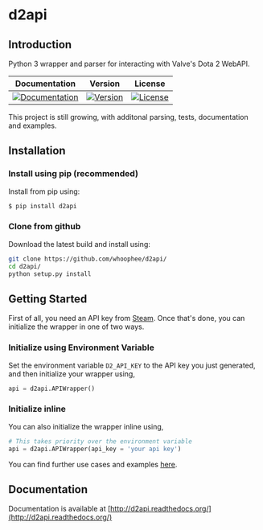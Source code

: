 # d2api

## Introduction
Python 3 wrapper and parser for interacting with Valve's Dota 2 WebAPI.

| Documentation | Version | License |
|-|-|-|
| [![Documentation](https://readthedocs.org/projects/d2api/badge/?version=latest)](https://readthedocs.org/projects/d2api/?badge=latest) | [![Version](https://img.shields.io/pypi/v/d2api.svg?style=flat)](https://pypi.org/project/d2api/) | [![License](https://img.shields.io/pypi/l/d2api.svg)](https://github.com/whoophee/d2api/blob/master/LICENSE) |

This project is still growing, with additonal parsing, tests,  documentation and examples.

## Installation

### Install using pip (recommended)
Install from pip using:
```bash
$ pip install d2api
```

### Clone from github
Download the latest build and install using:
```bash
git clone https://github.com/whoophee/d2api/
cd d2api/
python setup.py install
```

## Getting Started

First of all, you need an API key from [Steam](https://steamcommunity.com/dev/apikey). Once that's done, you can initialize the wrapper in one of two ways.

### Initialize using Environment Variable
Set the environment variable ``D2_API_KEY`` to the API key you just generated, and then initialize your wrapper using,
```python
api = d2api.APIWrapper()
```
### Initialize inline
You can also initialize the wrapper inline using,
```python
# This takes priority over the environment variable
api = d2api.APIWrapper(api_key = 'your api key')
```

You can find further use cases and examples [here](https://d2api.readthedocs.io/en/latest/tutorial.html).

## Documentation

Documentation is available at [http://d2api.readthedocs.org/](http://d2api.readthedocs.org/)
